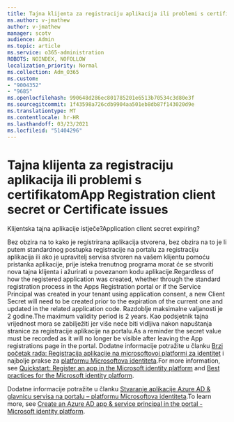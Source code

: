 ```yaml
---
title: Tajna klijenta za registraciju aplikacija ili problemi s certifikatom
ms.author: v-jmathew
author: v-jmathew
manager: scotv
audience: Admin
ms.topic: article
ms.service: o365-administration
ROBOTS: NOINDEX, NOFOLLOW
localization_priority: Normal
ms.collection: Adm_O365
ms.custom:
- "9004352"
- "9685"
ms.openlocfilehash: 990648d286ec801785201e6513b70534c3d80e3f
ms.sourcegitcommit: 1f43598a726cdb9904aa501eb8db87f143020d9e
ms.translationtype: MT
ms.contentlocale: hr-HR
ms.lasthandoff: 03/23/2021
ms.locfileid: "51404296"
---
```

# <a name="app-registration-client-secret-or-certificate-issues"></a><span data-ttu-id="86c74-102">Tajna klijenta za registraciju aplikacija ili problemi s certifikatom</span><span class="sxs-lookup"><span data-stu-id="86c74-102">App Registration client secret or Certificate issues</span></span>

<span data-ttu-id="86c74-103">Klijentska tajna aplikacije istječe?</span><span class="sxs-lookup"><span data-stu-id="86c74-103">Application client secret expiring?</span></span>

<span data-ttu-id="86c74-104">Bez obzira na to kako je registrirana aplikacija stvorena, bez obzira na to je li putem standardnog postupka registracije na portalu za registraciju aplikacija ili ako je upravitelj servisa stvoren na vašem klijentu pomoću pristanka aplikacije, prije isteka trenutnog programa morat će se stvoriti nova tajna klijenta i ažurirati u povezanom kodu aplikacije.</span><span class="sxs-lookup"><span data-stu-id="86c74-104">Regardless of how the registered application was created, whether through the standard registration process in the Apps Registration portal or if the Service Principal was created in your tenant using application consent, a new Client Secret will need to be created prior to the expiration of the current one and updated in the related application code.</span></span> <span data-ttu-id="86c74-105">Razdoblje maksimalne valjanosti je 2 godine.</span><span class="sxs-lookup"><span data-stu-id="86c74-105">The maximum validity period is 2 years.</span></span> <span data-ttu-id="86c74-106">Kao podsjetnik tajna vrijednost mora se zabilježiti jer više neće biti vidljiva nakon napuštanja stranice za registracije aplikacije na portalu.</span><span class="sxs-lookup"><span data-stu-id="86c74-106">As a reminder the secret value must be recorded as it will no longer be visible after leaving the App registrations page in the portal.</span></span> <span data-ttu-id="86c74-107">Dodatne informacije potražite u članku [Brzi početak rada: Registracija aplikacije na microsoftovoj platformi za identitet](https://docs.microsoft.com/azure/active-directory/develop/quickstart-register-app) i najbolje prakse za [platformu Microsoftova identiteta](https://docs.microsoft.com/azure/active-directory/develop/identity-platform-integration-checklist#security).</span><span class="sxs-lookup"><span data-stu-id="86c74-107">For more information, see [Quickstart: Register an app in the Microsoft identity platform](https://docs.microsoft.com/azure/active-directory/develop/quickstart-register-app) and [Best practices for the Microsoft identity platform](https://docs.microsoft.com/azure/active-directory/develop/identity-platform-integration-checklist#security).</span></span>

<span data-ttu-id="86c74-108">Dodatne informacije potražite u članku [Stvaranje aplikacije Azure AD & glavnicu servisa na portalu – platformu Microsoftova identiteta](https://docs.microsoft.com/azure/active-directory/develop/howto-create-service-principal-portal).</span><span class="sxs-lookup"><span data-stu-id="86c74-108">To learn more, see [Create an Azure AD app & service principal in the portal - Microsoft identity platform](https://docs.microsoft.com/azure/active-directory/develop/howto-create-service-principal-portal).</span></span>
